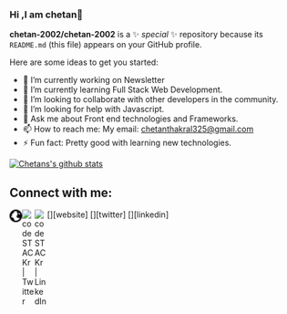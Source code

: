 ### Hi ,I am chetan👋


**chetan-2002/chetan-2002** is a ✨ _special_ ✨ repository because its `README.md` (this file) appears on your GitHub profile.

Here are some ideas to get you started:

- 🔭 I’m currently working on Newsletter
- 🌱 I’m currently learning Full Stack Web Development.
- 👯 I’m looking to collaborate with other developers in the community.
- 🤔 I’m looking for help with Javascript.
- 💬 Ask me about Front end technologies and Frameworks.
- 📫 How to reach me: My email: chetanthakral325@gmail.com
- ⚡ Fun fact: Pretty good with learning new technologies.

[![Chetans's github stats](https://github-readme-stats.vercel.app/api?username=chetan-2002&count_private=true&include_all_commits=true&theme=radical)](https://google.com)

## Connect with me:
[<img align="left" alt="codeSTACKr.com" width="22px" src="https://raw.githubusercontent.com/iconic/open-iconic/master/svg/globe.svg" />][website]
[<img align="left" alt="codeSTACKr | Twitter" width="22px" src="https://cdn.jsdelivr.net/npm/simple-icons@v3/icons/twitter.svg" />][twitter]
[<img align="left" alt="codeSTACKr | LinkedIn" width="22px" src="https://cdn.jsdelivr.net/npm/simple-icons@v3/icons/linkedin.svg" />][linkedin]
<br />
